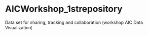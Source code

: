 # AICWorkshop_1strepository
Data set for sharing, tracking and collaboration (workshop AIC Data Visualization)
